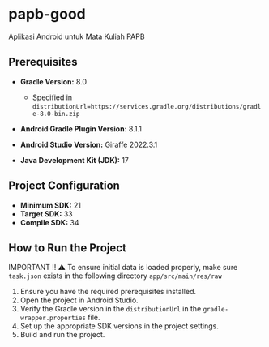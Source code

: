 # papb-good
Aplikasi Android untuk Mata Kuliah PAPB

## Prerequisites

- **Gradle Version:** 8.0
  - Specified in `distributionUrl=https://services.gradle.org/distributions/gradle-8.0-bin.zip`

- **Android Gradle Plugin Version:** 8.1.1

- **Android Studio Version:** Giraffe 2022.3.1

- **Java Development Kit (JDK):** 17

## Project Configuration

- **Minimum SDK:** 21
- **Target SDK:** 33
- **Compile SDK:** 34

## How to Run the Project

IMPORTANT !! ⚠️
To ensure initial data is loaded properly, make sure `task.json` exists in the following directory `app/src/main/res/raw`

1. Ensure you have the required prerequisites installed.
2. Open the project in Android Studio.
3. Verify the Gradle version in the `distributionUrl` in the `gradle-wrapper.properties` file.
4. Set up the appropriate SDK versions in the project settings.
5. Build and run the project.

